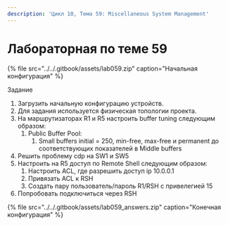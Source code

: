 ```yaml
---
description: 'Цикл 10, Тема 59: Miscellaneous System Management'
---
```


# Лабораторная по теме 59

{% file src="../../.gitbook/assets/lab059.zip" caption="Начальная конфигурация" %}

Задание

1. Загрузить начальную конфигурацию устройств.
2. Для задания используется физическая топологии проекта.
3. На маршрутизаторах R1 и R5 настроить buffer tuning следующим образом:
   1. Public Buffer Pool:
      1. Small buffers initial = 250, min-free, max-free и permanent до соответствующих показателей в Middle buffers
4. Решить проблему cdp на SW1 и SW5
5. Настроить на R5 доступ по Remote Shell следующим образом:
   1. Настроить ACL, где разрешить доступ ip 10.0.0.1
   2. Привязать ACL к RSH
   3. Создать пару пользователь/пароль R1/RSH с привелегией 15
6. Попробовать подключиться через RSH

{% file src="../../.gitbook/assets/lab059\_answers.zip" caption="Конечная конфигурация" %}

